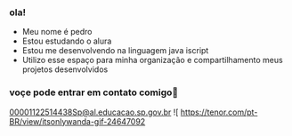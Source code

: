 ### ola!
- Meu nome é pedro
- Estou estudando o alura
- Estou me desenvolvendo na linguagem java iscript
- Utilizo esse espaço para minha organização e compartilhamento meus projetos desenvolvidos

 ### voçe pode entrar em contato comigo📧
 00001122514438Sp@al.educacao.sp.gov.br
 ![
  https://tenor.com/pt-BR/view/itsonlywanda-gif-24647092
